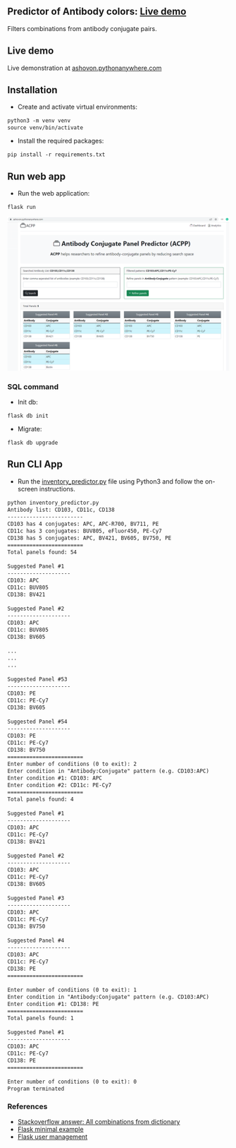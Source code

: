 ## Predictor of Antibody colors: [Live demo](https://ashovon.pythonanywhere.com/)
Filters combinations from antibody conjugate pairs.

## Live demo
Live demonstration at [ashovon.pythonanywhere.com](https://ashovon.pythonanywhere.com/)

## Installation
- Create and activate virtual environments:
```shell
python3 -m venv venv
source venv/bin/activate
```
- Install the required packages:
```shell
pip install -r requirements.txt
```

## Run web app

- Run the web application:

```shell
flask run
```

![alt web app demo](screenshots/dashboard.png)

### SQL command
- Init db:
```shell
flask db init
```
- Migrate:
```shell
flask db upgrade
```

## Run CLI App

- Run the [inventory_predictor.py](inventory_predictor.py) file using Python3
  and follow the on-screen instructions.

```text
python inventory_predictor.py
Antibody list: CD103, CD11c, CD138
------------------------
CD103 has 4 conjugates: APC, APC-R700, BV711, PE
CD11c has 3 conjugates: BUV805, eFluor450, PE-Cy7
CD138 has 5 conjugates: APC, BV421, BV605, BV750, PE
========================
Total panels found: 54

Suggested Panel #1
--------------------
CD103: APC
CD11c: BUV805
CD138: BV421

Suggested Panel #2
--------------------
CD103: APC
CD11c: BUV805
CD138: BV605

...
...
...

Suggested Panel #53
--------------------
CD103: PE
CD11c: PE-Cy7
CD138: BV605

Suggested Panel #54
--------------------
CD103: PE
CD11c: PE-Cy7
CD138: BV750
========================
Enter number of conditions (0 to exit): 2
Enter condition in "Antibody:Conjugate" pattern (e.g. CD103:APC)
Enter condition #1: CD103: APC
Enter condition #2: CD11c: PE-Cy7
========================
Total panels found: 4

Suggested Panel #1
--------------------
CD103: APC
CD11c: PE-Cy7
CD138: BV421

Suggested Panel #2
--------------------
CD103: APC
CD11c: PE-Cy7
CD138: BV605

Suggested Panel #3
--------------------
CD103: APC
CD11c: PE-Cy7
CD138: BV750

Suggested Panel #4
--------------------
CD103: APC
CD11c: PE-Cy7
CD138: PE
========================

Enter number of conditions (0 to exit): 1
Enter condition in "Antibody:Conjugate" pattern (e.g. CD103:APC)
Enter condition #1: CD138: PE
========================
Total panels found: 1

Suggested Panel #1
--------------------
CD103: APC
CD11c: PE-Cy7
CD138: PE
========================

Enter number of conditions (0 to exit): 0
Program terminated
```

### References

- [Stackoverflow answer: All combinations from dictionary](https://stackoverflow.com/a/61335465/3129414)
- [Flask minimal example](https://flask.palletsprojects.com/en/2.2.x/quickstart/#a-minimal-application)
- [Flask user management](https://www.digitalocean.com/community/tutorials/how-to-add-authentication-to-your-app-with-flask-login)